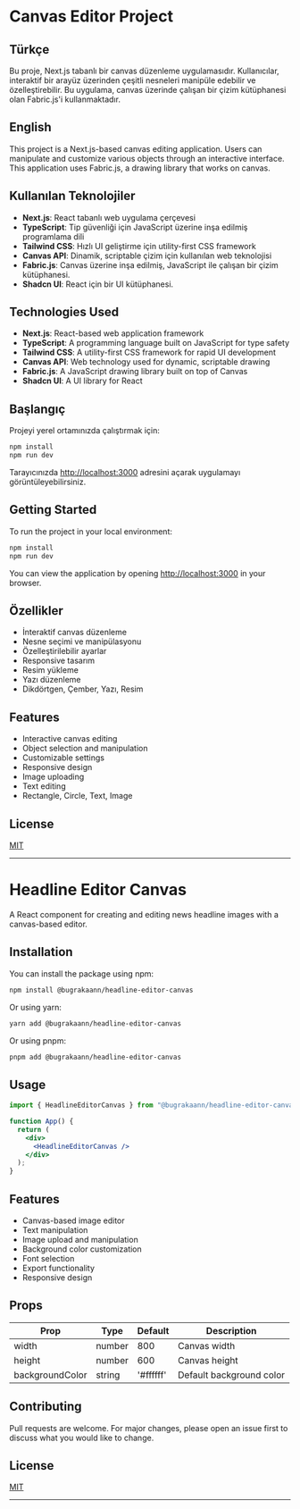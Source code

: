 # Canvas Editor Project

## Türkçe

Bu proje, Next.js tabanlı bir canvas düzenleme uygulamasıdır. Kullanıcılar, interaktif bir arayüz üzerinden çeşitli nesneleri manipüle edebilir ve özelleştirebilir. Bu uygulama, canvas üzerinde çalışan bir çizim kütüphanesi olan Fabric.js'i kullanmaktadır.

## English

This project is a Next.js-based canvas editing application. Users can manipulate and customize various objects through an interactive interface. This application uses Fabric.js, a drawing library that works on canvas.

## Kullanılan Teknolojiler

- **Next.js**: React tabanlı web uygulama çerçevesi
- **TypeScript**: Tip güvenliği için JavaScript üzerine inşa edilmiş programlama dili
- **Tailwind CSS**: Hızlı UI geliştirme için utility-first CSS framework
- **Canvas API**: Dinamik, scriptable çizim için kullanılan web teknolojisi
- **Fabric.js**: Canvas üzerine inşa edilmiş, JavaScript ile çalışan bir çizim kütüphanesi.
- **Shadcn UI**: React için bir UI kütüphanesi.

## Technologies Used

- **Next.js**: React-based web application framework
- **TypeScript**: A programming language built on JavaScript for type safety
- **Tailwind CSS**: A utility-first CSS framework for rapid UI development
- **Canvas API**: Web technology used for dynamic, scriptable drawing
- **Fabric.js**: A JavaScript drawing library built on top of Canvas
- **Shadcn UI**: A UI library for React

## Başlangıç

Projeyi yerel ortamınızda çalıştırmak için:

```bash
npm install
npm run dev
```

Tarayıcınızda [http://localhost:3000](http://localhost:3000) adresini açarak uygulamayı görüntüleyebilirsiniz.

## Getting Started

To run the project in your local environment:

```bash
npm install
npm run dev
```

You can view the application by opening [http://localhost:3000](http://localhost:3000) in your browser.

## Özellikler

- İnteraktif canvas düzenleme
- Nesne seçimi ve manipülasyonu
- Özelleştirilebilir ayarlar
- Responsive tasarım
- Resim yükleme
- Yazı düzenleme
- Dikdörtgen, Çember, Yazı, Resim

## Features

- Interactive canvas editing
- Object selection and manipulation
- Customizable settings
- Responsive design
- Image uploading
- Text editing
- Rectangle, Circle, Text, Image

## License

[MIT](https://choosealicense.com/licenses/mit/)

---

# Headline Editor Canvas

A React component for creating and editing news headline images with a canvas-based editor.

## Installation

You can install the package using npm:

```bash
npm install @bugrakaann/headline-editor-canvas
```

Or using yarn:

```bash
yarn add @bugrakaann/headline-editor-canvas
```

Or using pnpm:

```bash
pnpm add @bugrakaann/headline-editor-canvas
```

## Usage

```jsx
import { HeadlineEditorCanvas } from "@bugrakaann/headline-editor-canvas";

function App() {
  return (
    <div>
      <HeadlineEditorCanvas />
    </div>
  );
}
```

## Features

- Canvas-based image editor
- Text manipulation
- Image upload and manipulation
- Background color customization
- Font selection
- Export functionality
- Responsive design

## Props

| Prop            | Type   | Default   | Description              |
| --------------- | ------ | --------- | ------------------------ |
| width           | number | 800       | Canvas width             |
| height          | number | 600       | Canvas height            |
| backgroundColor | string | '#ffffff' | Default background color |

## Contributing

Pull requests are welcome. For major changes, please open an issue first to discuss what you would like to change.

## License

[MIT](https://choosealicense.com/licenses/mit/)

---

